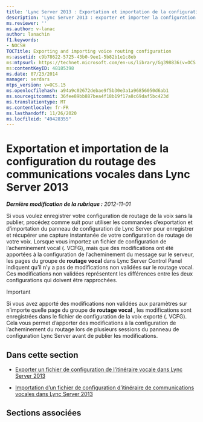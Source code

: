 ```yaml
---
title: 'Lync Server 2013 : Exportation et importation de la configuration du routage des communications vocales'
description: 'Lync Server 2013 : exporter et importer la configuration de routage de la voix.'
ms.reviewer: ''
ms.author: v-lanac
author: lanachin
f1.keywords:
- NOCSH
TOCTitle: Exporting and importing voice routing configuration
ms:assetid: c9b78622-5725-43b0-9ee1-5b82b1e1c8eb
ms:mtpsurl: https://technet.microsoft.com/en-us/library/Gg398836(v=OCS.15)
ms:contentKeyID: 48185398
ms.date: 07/23/2014
manager: serdars
mtps_version: v=OCS.15
ms.openlocfilehash: a94a9c02672debae9f5b30e3a1a96856050d6ab1
ms.sourcegitcommit: 36fee89bb887bea4f18b19f17a8c69daf5bc423d
ms.translationtype: MT
ms.contentlocale: fr-FR
ms.lasthandoff: 11/26/2020
ms.locfileid: "49428355"
---
```

# <a name="exporting-and-importing-voice-routing-configuration-in-lync-server-2013"></a>Exportation et importation de la configuration du routage des communications vocales dans Lync Server 2013

<div data-xmlns="http://www.w3.org/1999/xhtml">

<div class="topic" data-xmlns="http://www.w3.org/1999/xhtml" data-msxsl="urn:schemas-microsoft-com:xslt" data-cs="https://msdn.microsoft.com/">

<div data-asp="https://msdn2.microsoft.com/asp">



</div>

<div id="mainSection">

<div id="mainBody">

<span> </span>

_**Dernière modification de la rubrique :** 2012-11-01_

Si vous voulez enregistrer votre configuration de routage de la voix sans la publier, procédez comme suit pour utiliser les commandes d’exportation et d’importation du panneau de configuration de Lync Server pour enregistrer et récupérer une capture instantanée de votre configuration de routage de votre voix. Lorsque vous importez un fichier de configuration de l’acheminement vocal (. VCFG), mais que des modifications ont été apportées à la configuration de l’acheminement du message sur le serveur, les pages du groupe de **routage vocal** dans Lync Server Control Panel indiquent qu’il n’y a pas de modifications non validées sur le routage vocal. Ces modifications non validées représentent les différences entre les deux configurations qui doivent être rapprochées.

<div>


> [!IMPORTANT]  
> Si vous avez apporté des modifications non validées aux paramètres sur n’importe quelle page du groupe de <STRONG>routage vocal</STRONG> , les modifications sont enregistrées dans le fichier de configuration de la voix exporté (. VCFG). Cela vous permet d’apporter des modifications à la configuration de l’acheminement du routage lors de plusieurs sessions du panneau de configuration Lync Server avant de publier les modifications.



</div>

<div>

## <a name="in-this-section"></a>Dans cette section

  - [Exporter un fichier de configuration de l’itinéraire vocale dans Lync Server 2013](lync-server-2013-export-a-voice-route-configuration-file.md)

  - [Importation d’un fichier de configuration d’itinéraire de communications vocales dans Lync Server 2013](lync-server-2013-import-a-voice-route-configuration-file.md)

</div>

<div>

## <a name="related-sections"></a>Sections associées

</div>

</div>

<span> </span>

</div>

</div>

</div>

